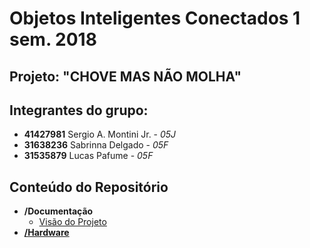 # Objetos Inteligentes Conectados 1 sem. 2018

## Projeto: "CHOVE MAS NÃO MOLHA"

## Integrantes do grupo:

* **41427981**  Sergio A. Montini Jr. - *05J*
* **31638236**  Sabrinna Delgado - *05F*
* **31535879**  Lucas Pafume - *05F*

## Conteúdo do Repositório
* **/Documentação**
    - [Visão do Projeto](/docs/1-visao/index.md)
* **[/Hardware](/docs/hardware/index.md)**
